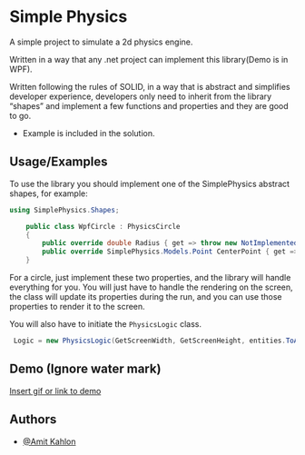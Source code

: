 

# Simple Physics

A simple project to simulate a 2d physics engine.

Written in a way that any .net project can implement this library(Demo is in WPF).

Written following the rules of SOLID, in a way that is abstract and simplifies developer experience, developers only need to inherit from the library “shapes” and implement a few functions and properties and they are good to go.

- Example is included in the solution.


## Usage/Examples

To use the library you should implement one of the SimplePhysics abstract shapes, for example: 

```cs
using SimplePhysics.Shapes;

    public class WpfCircle : PhysicsCircle
    {
        public override double Radius { get => throw new NotImplementedException(); set => throw new NotImplementedException(); }
        public override SimplePhysics.Models.Point CenterPoint { get => throw new NotImplementedException(); protected set => throw new NotImplementedException(); }
    }
```

For a circle, just implement these two properties, and the library will handle everything for you.
You will just have to handle the rendering on the screen, the class will update its properties during the run, and you can use those properties to render it to the screen. 

You will also have to initiate the `PhysicsLogic` class.
```cs
 Logic = new PhysicsLogic(GetScreenWidth, GetScreenHeight, entities.ToArray());
```
## Demo (Ignore water mark)


[Insert gif or link to demo](https://user-images.githubusercontent.com/50583120/187715683-b3048ac1-4571-4346-ba26-4365be31bf4f.mp4)


## Authors

- [@Amit Kahlon](https://www.github.com/amitkahlon)






